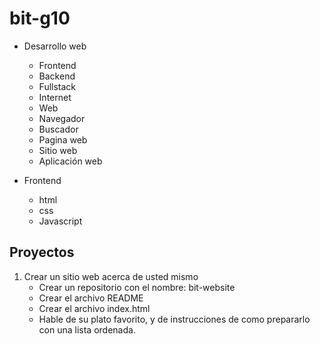 # bit-g10
* Desarrollo web 
    - Frontend
    - Backend
    - Fullstack
    - Internet 
    - Web
    - Navegador
    - Buscador
    - Pagina web
    - Sitio web
    - Aplicación web

* Frontend
    - html
    - css
    - Javascript

## Proyectos
1. Crear un sitio web acerca de usted mismo
    - Crear un repositorio con el nombre: bit-website
    - Crear el archivo README
    - Crear el archivo index.html
    - Hable de su plato favorito, y de instrucciones de como prepararlo con una lista ordenada.